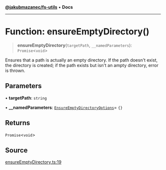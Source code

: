 [**@jakubmazanec/fs-utils**](../README.md) • **Docs**

---

# Function: ensureEmptyDirectory()

> **ensureEmptyDirectory**(`targetPath`, `__namedParameters`): `Promise`\<`void`\>

Ensures that a path is actually an empty directory. If the path doesn't exist, the directory is
created; if the path exists but isn't an ampty directory, error is thrown.

## Parameters

• **targetPath**: `string`

• **\_\_namedParameters**:
[`EnsureEmptyDirectoryOptions`](../type-aliases/EnsureEmptyDirectoryOptions.md)= `{}`

## Returns

`Promise`\<`void`\>

## Source

[ensureEmptyDirectory.ts:19](https://github.com/jakubmazanec/tools/blob/ff982fbbc1a4d22edeaae8b283ad7d8de4b15bd8/packages/fs-utils/source/ensureEmptyDirectory.ts#L19)
